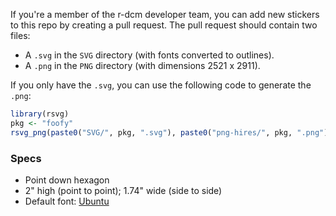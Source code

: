 If you're a member of the r-dcm developer team, you can add new stickers to this repo by creating a pull request.
The pull request should contain two files:

* A `.svg` in the `SVG` directory (with fonts converted to outlines).
* A `.png` in the `PNG` directory (with dimensions 2521 x 2911).

If you only have the `.svg`, you can use the following code to generate the `.png`:

```R
library(rsvg)
pkg <- "foofy"
rsvg_png(paste0("SVG/", pkg, ".svg"), paste0("png-hires/", pkg, ".png"), width = 2521, height = 2911)
```

### Specs

* Point down hexagon
* 2" high (point to point); 1.74" wide (side to side)
* Default font: [Ubuntu](https://fonts.google.com/specimen/Ubuntu?query=ubuntu)
